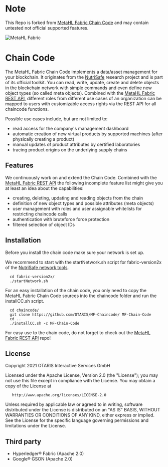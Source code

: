 # Note 
This Repo is forked from [MetaHL Fabric Chain Code](https://github.com/OTARIS/MF-Chaincode) and may contain untested not official supported features. 



![MetaHL Fabric](https://github.com/OTARIS/MF-Chaincode/blob/master/logo.png "MetaHL Fabric Logo")

# Chain Code #

The MetaHL Fabric Chain Code implements a data/asset management for your blockchain. It originates from the [NutriSafe](https://nutrisafe.de/ "NutriSafe") research project and is part of its official toolkit. You can read, write, update, create and delete objects in the blockchain network with simple commands and even define new object types (so called meta objects). Combined with the [MetaHL Fabric REST API](https://github.com/OTARIS/MF-REST-API/ "MetaHL Fabric REST API"), different roles from different use cases of an organization can be mapped to users with customizable access rights via the REST API for all chaincode functions.

Possible use cases include, but are not limited to:
* read access for the company's management dashboard
* automatic creation of new virtual products by supported machines (after physically creating a product)
* manual updates of product attributes by certified laboratories
* tracing product origins on the underlying supply chains

## Features ##

We continuously work on and extend the Chain Code. Combined with the [MetaHL Fabric REST API](https://github.com/OTARIS/MF-REST-API/ "MetaHL Fabric REST API") the following incomplete feature list might give you at least an idea about the capabilities:
* creating, deleting, updating and reading objects from the chain
* definition of new object types and possible attributes (meta objects)
* user management with roles and user assignable whitelists for restricting chaincode calls
* authentication with bruteforce force protection
* filtered selection of object IDs

## Installation ##

Before you install the chain code make sure your network is set up. 

We recommend to start with the startNetwork.sh script for fabric-version2x of the [NutriSafe network tools](https://github.com/NutriSafe-DLT/nutrisafe/ "NutriSafe Network").

      cd fabric-version2x/
      ./startNetwork.sh

For an easy installation of the chain code, you only need to copy the MetaHL Fabric Chain Code sources into the chaincode folder and run the installCC.sh script.

      cd chaincode/
      git clone https://github.com/OTARIS/MF-Chaincode/ MF-Chain-Code
      cd ..
      ./installCC.sh -c MF-Chain-Code

For easy use to the chain code, do not forget to check out the [MetaHL Fabric REST API](https://github.com/OTARIS/MF-REST-API/ "MetaHL Fabric REST API") repo!

## License ##

   Copyright 2021 OTARIS Interactive Services GmbH

   Licensed under the Apache License, Version 2.0 (the "License");
   you may not use this file except in compliance with the License.
   You may obtain a copy of the License at

       http://www.apache.org/licenses/LICENSE-2.0

   Unless required by applicable law or agreed to in writing, software
   distributed under the License is distributed on an "AS IS" BASIS,
   WITHOUT WARRANTIES OR CONDITIONS OF ANY KIND, either express or implied.
   See the License for the specific language governing permissions and
   limitations under the License.


## Third party ##

- Hyperledger® Fabric (Apache 2.0)
- Google® GSON (Apache 2.0)
